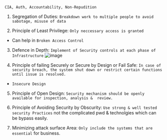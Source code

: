 `CIA, Auth, Accountability, Non-Repudition`

1. Segregation of Duties: `Breakdown work to multiple people to avoid sabotage, misuse of data`

2. Principle of Least Privilege: `Only neccessary access is granted`
- Can help in `Broken Access Control`

3. Defence in Depth: `Implement of Security controls at each phase of Infrastructure`
![image](https://github.com/IOxCyber/CyberEssentials/assets/40174034/78f988b3-349d-4286-a197-c70fb7f286bb)

4. Principle of failing Securely or Secure by Design or Fail Safe: 
`In case of security breach, the system shut down or restrict certain functions until issue is resolved.`
- `Insecure Design`

5. Principle of Open Design: `Security mechanism should be openly available for inspection, analysis &  review.`

6. Principle of Avoiding Security by Obscurity: `Use strong & well tested security Practices` not the complicated pwd & technolgies which can be bypass easily.

7. Minimizing attack surface Area: `Only include the systems that are essential` for business.
